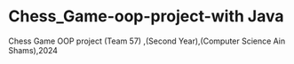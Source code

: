 # Chess_Game-oop-project-with Java
Chess Game OOP project (Team 57) ,(Second Year),(Computer Science Ain Shams),2024 
